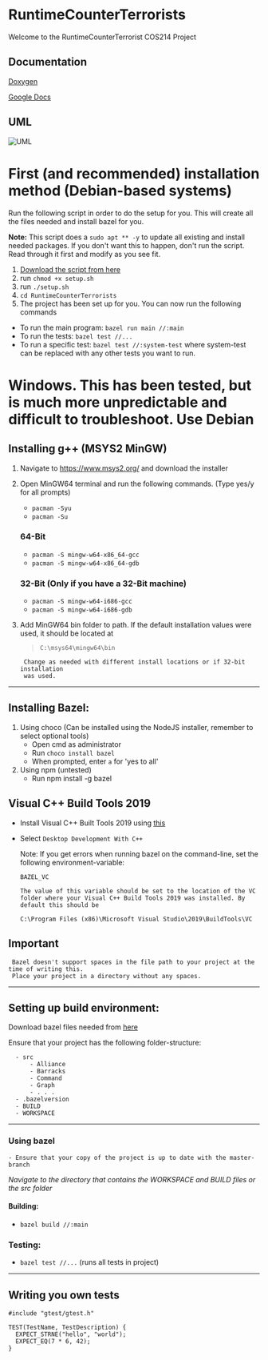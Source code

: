 # RuntimeCounterTerrorists

Welcome to the RuntimeCounterTerrorist COS214 Project

## Documentation
[Doxygen](https://dieseekat.github.io/RuntimeCounterTerrorists/index.html) 

[Google Docs](https://docs.google.com/document/d/1wPQdChdRe8x6-FHxGxEzU2a7WrWWuFxytirYL5Gymdk/edit#heading=h.m2bytxe04zha)


## UML

![UML](https://user-images.githubusercontent.com/88578565/200355479-e56f8c21-8679-4320-a036-1853f0fbe2b2.jpg)

# First (and recommended) installation method (Debian-based systems)
Run the following script in order to do the setup for you. This will create all the files needed and install bazel for you. 

<b>Note:</b>  This script does a `sudo apt ** -y` to update all existing and install needed packages. If you don't want this to happen, don't run the script. Read through it first and modify as you see fit.

1) [Download the script from here](https://drive.google.com/file/d/1v0OU8vYQ9wNdssaHUvtPRzT3D3kuLXCe/view?usp=share_link)
2) run `chmod +x setup.sh`
3) run `./setup.sh`
4) `cd RuntimeCounterTerrorists`
5) The project has been set up for you. You can now run the following commands
  - To run the main program: `bazel run main //:main`
  - To run the tests: `bazel test //...`
  - To run a specific test: `bazel test //:system-test` where system-test can be replaced with any other tests you want to run.

# Windows. This has been tested, but is much more unpredictable and difficult to troubleshoot. Use Debian

## Installing g++ (MSYS2 MinGW)
1)  Navigate to https://www.msys2.org/ and download the installer
2)  Open MinGW64 terminal and run the following commands. (Type yes/y for all prompts)
    - `pacman -Syu`
    - `pacman -Su`
    ### 64-Bit 
    - `pacman -S mingw-w64-x86_64-gcc`
    - `pacman -S mingw-w64-x86_64-gdb`
        
    ### 32-Bit (Only if you have a 32-Bit machine)
    - `pacman -S mingw-w64-i686-gcc`
    - `pacman -S mingw-w64-i686-gdb`

3) Add MinGW64 bin folder to path. If the default installation values were used, it should be located at 
    > `C:\msys64\mingw64\bin`
    
        Change as needed with different install locations or if 32-bit installation 
        was used.
---
## Installing Bazel:
  1) Using choco (Can be installed using the NodeJS installer, remember to select optional tools)
        - Open cmd as administrator
        - Run `choco install bazel`
        - When prompted, enter `a` for 'yes to all' 
  2) Using npm (untested)
        - Run npm install -g bazel

## Visual C++ Build Tools 2019
  - Install Visual C++ Built Tools 2019 using [this](https://aka.ms/vs/16/release/vs_buildtools.exe)
  - Select `Desktop Development With C++`
    
    Note: If you get errors when running bazel on the command-line, set the following environment-variable:

        BAZEL_VC
    
        The value of this variable should be set to the location of the VC folder where your Visual C++ Build Tools 2019 was installed. By default this should be 

        C:\Program Files (x86)\Microsoft Visual Studio\2019\BuildTools\VC

## Important
     Bazel doesn't support spaces in the file path to your project at the time of writing this.
     Place your project in a directory without any spaces.
---
## Setting up build environment:
  Download bazel files needed from [here](https://drive.google.com/file/d/1JE14Qsq-5ExL5Cbw_WdedO1KjBWxJeNS/view?usp=sharing)

  Ensure that your project has the following folder-structure:
  
      - src
          - Alliance
          - Barracks
          - Command
          - Graph
          - . . . 
      - .bazelversion
      - BUILD
      - WORKSPACE
---
### Using bazel
    - Ensure that your copy of the project is up to date with the master-branch
  
  _Navigate to the directory that contains the WORKSPACE and BUILD files or the src folder_
  #### Building:
  -  `bazel build //:main`
  ### Testing:
  - `bazel test //...` (runs all tests in project)
---
## Writing you own tests
```
#include "gtest/gtest.h"

TEST(TestName, TestDescription) {
  EXPECT_STRNE("hello", "world");
  EXPECT_EQ(7 * 6, 42);
}
```
